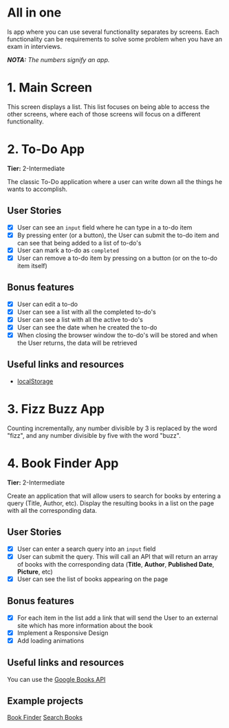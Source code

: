 # **All in one**

Is app where you can use several functionality separates by screens. Each functionality can be requirements to solve some problem when you have an exam in interviews.

_**NOTA:** The numbers signify an app._

# 1. Main Screen

This screen displays a list. This list focuses on being able to access the other screens, where each of those screens will focus on a different functionality.

# 2. To-Do App

**Tier:** 2-Intermediate

The classic To-Do application where a user can write down all the things he wants to accomplish.

## User Stories

- [x] User can see an `input` field where he can type in a to-do item
- [x] By pressing enter (or a button), the User can submit the to-do item and can see that being added to a list of to-do's
- [x] User can mark a to-do as `completed`
- [x] User can remove a to-do item by pressing on a button (or on the to-do item itself)

## Bonus features

- [x] User can edit a to-do
- [x] User can see a list with all the completed to-do's
- [x] User can see a list with all the active to-do's
- [x] User can see the date when he created the to-do
- [x] When closing the browser window the to-do's will be stored and when the User returns, the data will be retrieved

## Useful links and resources

- [localStorage](https://developer.mozilla.org/en-US/docs/Web/API/Window/localStorage)

# 3. Fizz Buzz App

Counting incrementally, any number divisible by 3 is replaced by the word "fizz", and any number divisible by five with the word "buzz".

# 4. Book Finder App

**Tier:** 2-Intermediate

Create an application that will allow users to search for books by entering a query (Title, Author, etc). Display the resulting books in a list on the page with all the corresponding data.

## User Stories

- [x] User can enter a search query into an `input` field
- [x] User can submit the query. This will call an API that will return an array of books with the corresponding data (**Title**, **Author**, **Published Date**, **Picture**, etc)
- [x] User can see the list of books appearing on the page

## Bonus features

- [x] For each item in the list add a link that will send the User to an external site which has more information about the book
- [x] Implement a Responsive Design
- [x] Add loading animations

## Useful links and resources

You can use the [Google Books API](https://developers.google.com/books/docs/overview)

## Example projects

[Book Finder](https://book-finder-by-deyl.netlify.com/)
[Search Books](https://booksure.netlify.app/)
